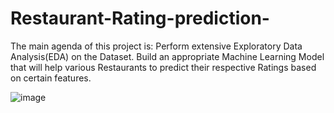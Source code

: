 # Restaurant-Rating-prediction-
The main agenda of this project is: Perform extensive Exploratory Data Analysis(EDA) on the  Dataset. Build an appropriate Machine Learning Model that will help various Restaurants to  predict their respective Ratings based on certain features.


![image](https://github.com/Stuti-23/Restaurant-Rating-prediction-/assets/122920533/7881e1cf-8210-4457-b7b4-bb0954e1acb0)


